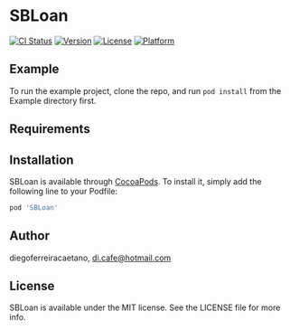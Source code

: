 # SBLoan

[![CI Status](https://img.shields.io/travis/diegoferreiracaetano/SBLoan.svg?style=flat)](https://travis-ci.org/diegoferreiracaetano/SBLoan)
[![Version](https://img.shields.io/cocoapods/v/SBLoan.svg?style=flat)](https://cocoapods.org/pods/SBLoan)
[![License](https://img.shields.io/cocoapods/l/SBLoan.svg?style=flat)](https://cocoapods.org/pods/SBLoan)
[![Platform](https://img.shields.io/cocoapods/p/SBLoan.svg?style=flat)](https://cocoapods.org/pods/SBLoan)

## Example

To run the example project, clone the repo, and run `pod install` from the Example directory first.

## Requirements

## Installation

SBLoan is available through [CocoaPods](https://cocoapods.org). To install
it, simply add the following line to your Podfile:

```ruby
pod 'SBLoan'
```

## Author

diegoferreiracaetano, di.cafe@hotmail.com

## License

SBLoan is available under the MIT license. See the LICENSE file for more info.

